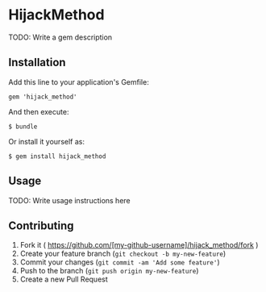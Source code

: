 # HijackMethod

TODO: Write a gem description

## Installation

Add this line to your application's Gemfile:

    gem 'hijack_method'

And then execute:

    $ bundle

Or install it yourself as:

    $ gem install hijack_method

## Usage

TODO: Write usage instructions here

## Contributing

1. Fork it ( https://github.com/[my-github-username]/hijack_method/fork )
2. Create your feature branch (`git checkout -b my-new-feature`)
3. Commit your changes (`git commit -am 'Add some feature'`)
4. Push to the branch (`git push origin my-new-feature`)
5. Create a new Pull Request
